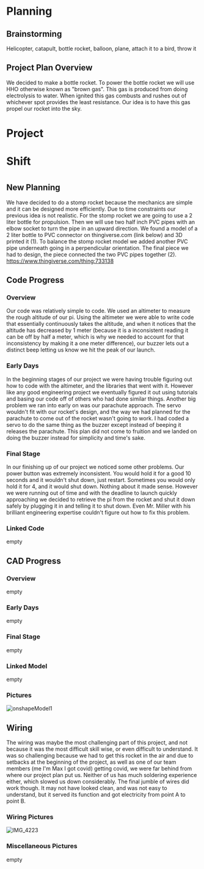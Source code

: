 # Planning

## Brainstorming

Helicopter, catapult, bottle rocket, balloon, plane, attach it to a bird, throw it

## Project Plan Overview

We decided to make a bottle rocket. To power the bottle rocket we will use HHO otherwise known as "brown gas". This gas is produced from 
doing electrolysis to water. When ignited this gas combusts and rushes out of whichever spot provides the least resistance. Our idea is to have
this gas propel our rocket into the sky. 
#
#
#
# Project
# Shift
#
#
#
## New Planning
We have decided to do a stomp rocket because the mechanics are simple and it can be designed more efficiently. Due to time constraints our previous idea is not realistic. For the stomp rocket we are going to use a 2 liter bottle for propulsion. Then we will use two half inch PVC pipes with an elbow socket to turn the pipe in an upward direction. We found a model of a 2 liter bottle to PVC connector on thingiverse.com (link below) and 3D printed it (1). To balance the stomp rocket model we added another PVC pipe underneath going in a perpendicular orientation. The final piece we had to design, the piece connected the two PVC pipes together (2).
https://www.thingiverse.com/thing:733138

## Code Progress
### Overview

Our code was relatively simple to code. We used an altimeter to measure the rough altitude of our pi. Using the altimeter we were able to write code that essentially continuously takes the altitude, and when it notices that the altitude has decreased by 1 meter (because it is a inconsistent reading it can be off by half a meter, which is why we needed to account for that inconsistency by making it a one meter difference), our buzzer lets out a distinct beep letting us know we hit the peak of our launch.

### Early Days

In the beginning stages of our project we were having trouble figuring out how to code with the altimeter, and the libraries that went with it. However like any good engineering project we eventually figured it out using tutorials and basing our code off of others who had done similar things. Another big problem we ran into early on was our parachute approach. The servo wouldn't fit with our rocket's design, and the way we had planned for the parachute to come out of the rocket wasn't going to work. I had coded a servo to do the same thing as the buzzer except instead of beeping it releases the parachute. This plan did not come to fruition and we landed on doing the buzzer instead for simplicity and time's sake.

### Final Stage

In our finishing up of our project we noticed some other problems. Our power button was extremely inconsistent. You would hold it for a good 10 seconds and it wouldn't shut down, just restart. Sometimes you would only hold it for 4, and it would shut down. Nothing about it made sense. However we were running out of time and with the deadline to launch quickly approaching we decided to retrieve the pi from the rocket and shut it down safely by plugging it in and telling it to shut down. Even Mr. Miller with his brilliant engineering expertise couldn't figure out how to fix this problem.

### Linked Code

empty

## CAD Progress
### Overview

empty

### Early Days

empty

### Final Stage

empty

### Linked Model

empty

### Pictures

![onshapeModel1](https://user-images.githubusercontent.com/61475474/170089028-022e442f-cfac-4aa3-8735-daca17539c44.png)

## Wiring

The wiring was maybe the most challenging part of this project, and not because it was the most difficult skill wise, or even difficult to understand. It was so challenging because we had to get this rocket in the air and due to setbacks at the beginning of the project, as well as one of our team members (me I'm Max I got covid) getting covid, we were far behind from where our project plan put us. Neither of us has much soldering experience either, which slowed us down considerably. The final jumble of wires did work though. It may not have looked clean, and was not easy to understand, but it served its function and got electricity from point A to point B.

### Wiring Pictures

![IMG_4223](https://user-images.githubusercontent.com/60942957/171414435-9118b1e9-0dd9-4ad9-9428-245846d9410e.JPG)

### Miscellaneous Pictures

empty

